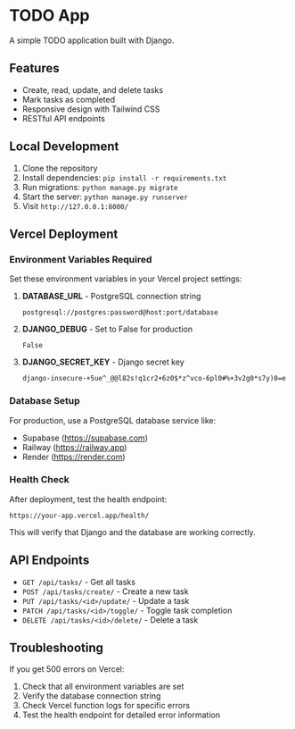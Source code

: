 # TODO App

A simple TODO application built with Django.

## Features

- Create, read, update, and delete tasks
- Mark tasks as completed
- Responsive design with Tailwind CSS
- RESTful API endpoints

## Local Development

1. Clone the repository
2. Install dependencies: `pip install -r requirements.txt`
3. Run migrations: `python manage.py migrate`
4. Start the server: `python manage.py runserver`
5. Visit `http://127.0.0.1:8000/`

## Vercel Deployment

### Environment Variables Required

Set these environment variables in your Vercel project settings:

1. **DATABASE_URL** - PostgreSQL connection string
   ```
   postgresql://postgres:password@host:port/database
   ```

2. **DJANGO_DEBUG** - Set to False for production
   ```
   False
   ```

3. **DJANGO_SECRET_KEY** - Django secret key
   ```
   django-insecure-+5ue^_@@l82s!q1cr2+6z0$*z^vco-6pl0#%+3v2g0*s7y)0=e
   ```

### Database Setup

For production, use a PostgreSQL database service like:
- Supabase (https://supabase.com)
- Railway (https://railway.app)
- Render (https://render.com)

### Health Check

After deployment, test the health endpoint:
```
https://your-app.vercel.app/health/
```

This will verify that Django and the database are working correctly.

## API Endpoints

- `GET /api/tasks/` - Get all tasks
- `POST /api/tasks/create/` - Create a new task
- `PUT /api/tasks/<id>/update/` - Update a task
- `PATCH /api/tasks/<id>/toggle/` - Toggle task completion
- `DELETE /api/tasks/<id>/delete/` - Delete a task

## Troubleshooting

If you get 500 errors on Vercel:
1. Check that all environment variables are set
2. Verify the database connection string
3. Check Vercel function logs for specific errors
4. Test the health endpoint for detailed error information 